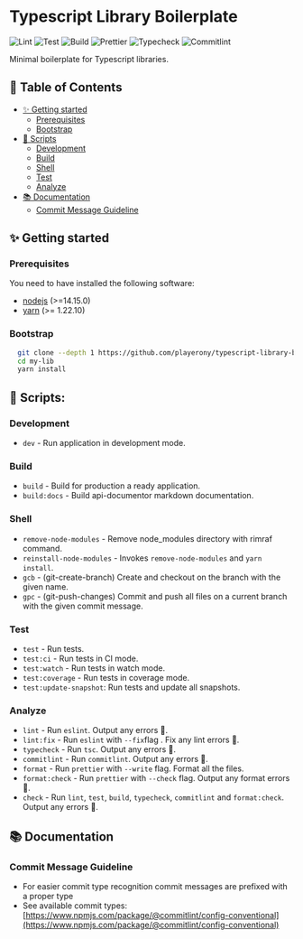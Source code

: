# Typescript Library Boilerplate

![Lint](https://github.com/playerony/typescript-library-boilerplate/workflows/lint/badge.svg)
![Test](https://github.com/playerony/typescript-library-boilerplate/workflows/test/badge.svg)
![Build](https://github.com/playerony/typescript-library-boilerplate/workflows/build/badge.svg)
![Prettier](https://github.com/playerony/typescript-library-boilerplate/workflows/prettier/badge.svg)
![Typecheck](https://github.com/playerony/typescript-library-boilerplate/workflows/typecheck/badge.svg)
![Commitlint](https://github.com/playerony/typescript-library-boilerplate/workflows/commitlint/badge.svg)

Minimal boilerplate for Typescript libraries.

## 📖 Table of Contents

- [✨ Getting started](#user-content--getting-started)
  - [Prerequisites](#prerequisites)
  - [Bootstrap](#bootstrap)
- [📜 Scripts](#user-content--scripts)
  - [Development](#development)
  - [Build](#build)
  - [Shell](#shell)
  - [Test](#test)
  - [Analyze](#analyze)
- [📚 Documentation](#user-content--documentation)
  - [Commit Message Guideline](#commit-message-guideline)

## ✨ Getting started

### Prerequisites

You need to have installed the following software:

- [nodejs](https://nodejs.org/en/) (>=14.15.0)
- [yarn](https://yarnpkg.com/) (>= 1.22.10)

### Bootstrap

```bash
  git clone --depth 1 https://github.com/playerony/typescript-library-boilerplate my-lib
  cd my-lib
  yarn install
```

## 📜 Scripts:

### Development

- `dev` - Run application in development mode.

### Build

- `build` - Build for production a ready application.
- `build:docs` - Build api-documentor markdown documentation.

### Shell

- `remove-node-modules` - Remove node_modules directory with rimraf command.
- `reinstall-node-modules` - Invokes `remove-node-modules` and `yarn install`.
- `gcb` - (git-create-branch) Create and checkout on the branch with the given name.
- `gpc` - (git-push-changes) Commit and push all files on a current branch with the given commit message.

### Test

- `test` - Run tests.
- `test:ci` - Run tests in CI mode.
- `test:watch` - Run tests in watch mode.
- `test:coverage` - Run tests in coverage mode.
- `test:update-snapshot`: Run tests and update all snapshots.

### Analyze

- `lint` - Run `eslint`. Output any errors 🚨.
- `lint:fix` - Run `eslint` with `--fix`flag . Fix any lint errors 🚨.
- `typecheck` - Run `tsc`. Output any errors 🚨.
- `commitlint` - Run `commitlint`. Output any errors 🚨.
- `format` - Run `prettier` with `--write` flag. Format all the files.
- `format:check` - Run `prettier` with `--check` flag. Output any format errors 🚨.
- `check` - Run `lint`, `test`, `build`, `typecheck`, `commitlint` and `format:check`. Output any errors 🚨.

## 📚 Documentation

### Commit Message Guideline

- For easier commit type recognition commit messages are prefixed with a proper type
- See available commit types: [https://www.npmjs.com/package/@commitlint/config-conventional](https://www.npmjs.com/package/@commitlint/config-conventional)
